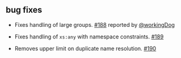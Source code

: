 ## bug fixes

- Fixes handling of large groups. [#188][188] reported by [@workingDog][@workingDog]
- Fixes handling of `xs:any` with namespace constraints. [#189][189]
- Removes upper limit on duplicate name resolution. [#190][190]

  [188]: https://github.com/eed3si9n/scalaxb/pull/188
  [189]: https://github.com/eed3si9n/scalaxb/pull/189
  [190]: https://github.com/eed3si9n/scalaxb/pull/190
  [@workingDog]: https://github.com/workingDog
